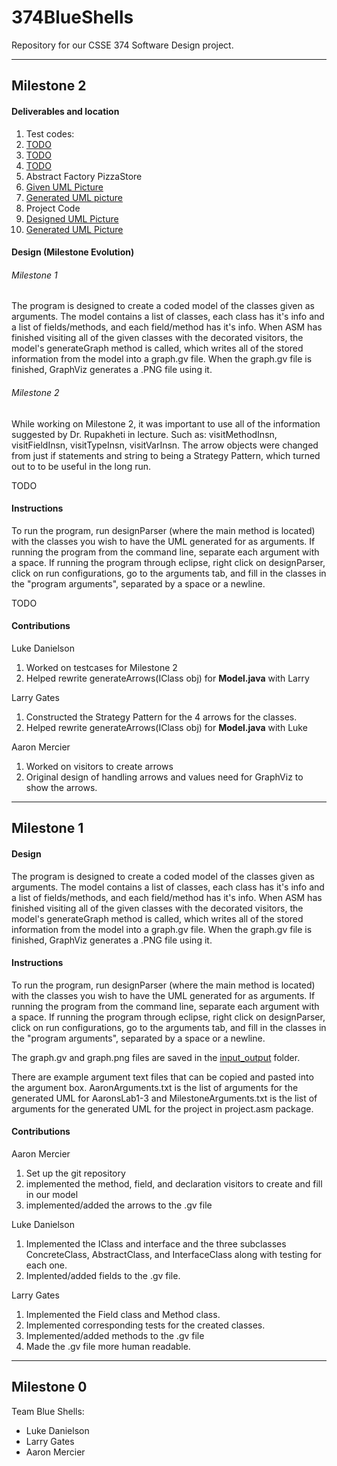 # 374BlueShells
Repository for our CSSE 374 Software Design project. 

------------------------------------------------------------

## Milestone 2

#### Deliverables and location

1. Test codes:
  1. [TODO](https://github.com/Mercieral/374BlueShells/tree/master/BlueShells374/input_output "JUnit Test Code") 
  2. [TODO](https://github.com/Mercieral/374BlueShells/tree/master/BlueShells374/input_output "JUnit Test Code")
  3. [TODO](https://github.com/Mercieral/374BlueShells/tree/master/BlueShells374/input_output "JUnit Test Code")
2. Abstract Factory PizzaStore
  1. [Given UML Picture](https://github.com/Mercieral/374BlueShells/tree/master/BlueShells374/input_output "Picture from master branch") 
  2. [Generated UML picture](https://github.com/Mercieral/374BlueShells/tree/master/BlueShells374/input_output "Picture from master branch") 
3. Project Code
  1. [Designed UML Picture](https://github.com/Mercieral/374BlueShells/tree/master/BlueShells374/input_output "Picture from master branch") 
  2. [Generated UML Picture](https://github.com/Mercieral/374BlueShells/tree/master/BlueShells374/input_output "Picture from master branch") 

#### Design (Milestone Evolution)

###### Milestone 1

The program is designed to create a coded model of the classes given as arguments.
The model contains a list of classes, each class has it's info and a list of 
fields/methods, and each field/method has it's info. When ASM has finished visiting
all of the given classes with the decorated visitors, the model's generateGraph 
method is called, which writes all of the stored information from the model into
a graph.gv file. When the graph.gv file is finished, GraphViz generates a .PNG 
file using it.

###### Milestone 2

While working on Milestone 2, it was important to use all of the information suggested by Dr. Rupakheti in lecture. Such as: visitMethodInsn, visitFieldInsn, visitTypeInsn, visitVarInsn. The arrow objects were changed from just if statements and string to being a Strategy Pattern, which turned out to to be useful in the long run. 

TODO

#### Instructions

To run the program, run designParser (where the main method is located) with the 
classes you wish to have the UML generated for as arguments. If running the program 
from the command line, separate each argument with a space. If running the program 
through eclipse, right click on designParser, click on run configurations, go to the 
arguments tab, and fill in the classes in the "program arguments", separated by a 
space or a newline.

TODO

#### Contributions

Luke Danielson

1. Worked on testcases for Milestone 2
2. Helped rewrite generateArrows(IClass obj) for **Model.java** with Larry

Larry Gates

1. Constructed the Strategy Pattern for the 4 arrows for the classes.
2. Helped rewrite generateArrows(IClass obj) for **Model.java** with Luke

Aaron Mercier

1. Worked on visitors to create arrows
2. Original design of handling arrows and values need for GraphViz to show the arrows.

------------------------------------------------------------

## Milestone 1

#### Design

The program is designed to create a coded model of the classes given as arguments.
The model contains a list of classes, each class has it's info and a list of 
fields/methods, and each field/method has it's info. When ASM has finished visiting
all of the given classes with the decorated visitors, the model's generateGraph 
method is called, which writes all of the stored information from the model into
a graph.gv file. When the graph.gv file is finished, GraphViz generates a .PNG 
file using it.

#### Instructions

To run the program, run designParser (where the main method is located) with the 
classes you wish to have the UML generated for as arguments. If running the program 
from the command line, separate each argument with a space. If running the program 
through eclipse, right click on designParser, click on run configurations, go to the 
arguments tab, and fill in the classes in the "program arguments", separated by a 
space or a newline.

The graph.gv and graph.png files are saved in the [input_output](https://github.com/Mercieral/374BlueShells/tree/master/BlueShells374/input_output "input_output for master branch")  folder.

There are example argument text files that can be copied and pasted into the argument
box. AaronArguments.txt is the list of arguments for the generated UML for AaronsLab1-3 and MilestoneArguments.txt
is the list of arguments for the generated UML for the project in project.asm package.

#### Contributions

Aaron Mercier 

1. Set up the git repository
2. implemented the method, field, and declaration visitors to create and fill in our model
3. implemented/added the arrows to the .gv file

Luke Danielson

1. Implemented the IClass and interface and the three subclasses ConcreteClass, AbstractClass, and InterfaceClass along with testing for each one. 
2. Implented/added fields to the .gv file. 

Larry Gates

1. Implemented the Field class and Method class.
2. Implemented corresponding tests for the created classes.
3. Implemented/added methods to the .gv file
4. Made the .gv file more human readable. 


------------------------------------------------------------


## Milestone 0 

Team Blue Shells:
* Luke Danielson
* Larry Gates
* Aaron Mercier
